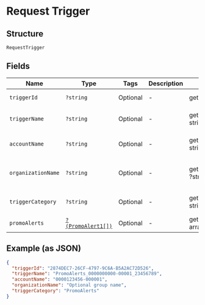 
# Request Trigger

## Structure

`RequestTrigger`

## Fields

| Name | Type | Tags | Description | Getter | Setter |
|  --- | --- | --- | --- | --- | --- |
| `triggerId` | `?string` | Optional | - | getTriggerId(): ?string | setTriggerId(?string triggerId): void |
| `triggerName` | `?string` | Optional | - | getTriggerName(): ?string | setTriggerName(?string triggerName): void |
| `accountName` | `?string` | Optional | - | getAccountName(): ?string | setAccountName(?string accountName): void |
| `organizationName` | `?string` | Optional | - | getOrganizationName(): ?string | setOrganizationName(?string organizationName): void |
| `triggerCategory` | `?string` | Optional | - | getTriggerCategory(): ?string | setTriggerCategory(?string triggerCategory): void |
| `promoAlerts` | [`?(PromoAlert1[])`](../../doc/models/promo-alert-1.md) | Optional | - | getPromoAlerts(): ?array | setPromoAlerts(?array promoAlerts): void |

## Example (as JSON)

```json
{
  "triggerId": "2874DEC7-26CF-4797-9C6A-B5A2AC72D526",
  "triggerName": "PromoAlerts_0000000000-00001_23456789",
  "accountName": "0000123456-000001",
  "organizationName": "Optional group name",
  "triggerCategory": "PromoAlerts"
}
```

